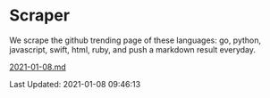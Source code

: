 # Scraper

We scrape the github trending page of these languages: go, python, javascript, swift, html, ruby, and push a markdown result everyday.

[2021-01-08.md](https://github.com/henson/Scraper/blob/master/2021-01-08.md)

Last Updated: 2021-01-08 09:46:13